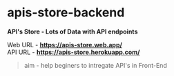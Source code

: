 # apis-store-backend

**API's Store - Lots of Data with API endpoints**

Web URL - **https://apis-store.web.app/**
<br/>
API URL - **https://apis-store.herokuapp.com/**

> aim - help beginers to intregate API's in Front-End

